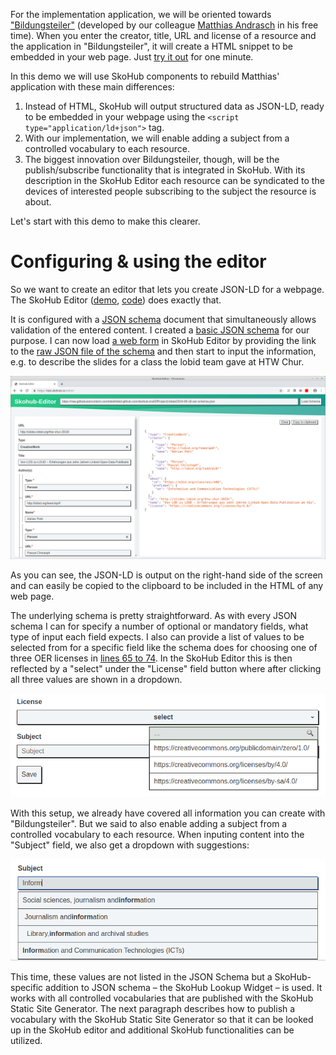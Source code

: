 For the implementation application, we will be oriented towards ["Bildungsteiler"](https://oerhoernchen.de/bildungsteiler) (developed by our colleague [Matthias Andrasch](https://blog.matthias-andrasch.de/about/) in his free time). When you enter the creator, title, URL and license of a resource and the application in "Bildungsteiler", it will create a HTML snippet to be embedded in your web page. Just [try it out](https://oerhoernchen.de/bildungsteiler) for one minute.

In this demo we will use SkoHub components to rebuild Matthias' application with these main differences:

 1. Instead of HTML, SkoHub will output structured data as JSON-LD, ready to be embedded in your webpage using the `<script type="application/ld+json">` tag.
 2. With our implementation, we will enable adding a subject from a controlled vocabulary to each resource.
 3. The biggest innovation over Bildungsteiler, though, will be the publish/subscribe functionality that is integrated in SkoHub. With its description in the SkoHub Editor each resource can be syndicated to the devices of interested people subscribing to the subject the resource is about.

Let's start with this demo to make this clearer.

# Configuring & using the editor

So we want to create an editor that lets you create JSON-LD for a webpage. The SkoHub Editor ([demo](https://test.skohub.io/editor/), [code](https://github.com/hbz/skohub-editor)) does exactly that.

It is configured with a [JSON schema](https://json-schema.org/understanding-json-schema/) document that simultaneously allows validation of the entered content. I created a [basic JSON schema](https://github.com/lobid/lobid.github.com/blob/master/data/2019-09-18-oer-schema.json) for our purpose. I can now load [a web form](https://test.skohub.io/editor/?schema=https://raw.githubusercontent.com/lobid/lobid.github.com/master/data/2019-09-18-oer-schema.json) in SkoHub Editor by providing the link to the [raw JSON file of the schema](https://raw.githubusercontent.com/lobid/lobid.github.com/skohub-endOfProject1/data/2019-09-18-oer-schema.json) and then start to input the information, e.g. to describe the slides for a class the lobid team gave at HTW Chur.

<img src="/images/2019-09-18-skohub-prototype/editor-input.png" alt="Screenshot of the SkoHub editor with input describing slides for a class." style="width:620px">

As you can see, the JSON-LD is output on the right-hand side of the screen and can easily be copied to the clipboard to be included in the HTML of any web page.

The underlying schema is pretty straightforward. As with every JSON schema I can for specify a number of optional or mandatory fields, what type of input each field expects. I also can provide a list of values to be selected from for a specific field like the schema does for choosing one of three OER licenses in [lines 65 to 74](https://github.com/lobid/lobid.github.com/blob/3ebb98904e01cc445c27f966686de4012f93cae5/data/2019-09-18-oer-schema.json#L65-L74). In the  SkoHub Editor this is then reflected by a "select" under the "License" field button where after clicking all three values are shown in a dropdown.

<img src="/images/2019-09-18-skohub-prototype/pick-a-license.png" alt="The string 'Inform' is input in the subject field and several entries with this string from a controlled vocabulary are suggested." style="width:620px">

With this setup, we already have covered all information you can create with "Bildungsteiler". But we said to also enable adding a subject from a controlled vocabulary to each resource. When inputing content into the "Subject" field, we also get a dropdown with suggestions:

<img src="/images/2019-09-18-skohub-prototype/auto-suggestion-from-skos-vocab.png" alt="The string 'Inform' is input in the subject field and several entries with this string from a controlled vocabulary are suggested." style="width:620px">

This time, these values are not listed in the JSON Schema but a SkoHub-specific addition to JSON schema – the SkoHub Lookup Widget – is used. It works with all controlled vocabularies that are published with the SkoHub Static Site Generator. The next paragraph describes how to publish a vocabulary with the SkoHub Static Site Generator so that it can be looked up in the SkoHub editor and additional SkoHub functionalities can be utilized.